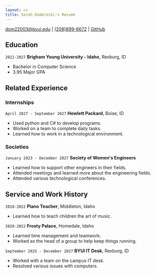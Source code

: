 ```yaml
---
layout: cv
title: Sarah Dombroski's Resume
---
```


<div id="webaddress">
<a href="dom22003@byui.edu">dom22003@byui.edu</a>
| <a href="">(208)899-6672</a>
| <a href="https://github.com/sarahdombroski640">GitHub</a>
</div>

<!-- https://www.monique.tech/the-art-of-markdown -->

## Education

`2022-2027`
__Brigham Young University - Idaho__, Rexburg, ID

- Bachelor in Computer Science
- 3.95 Major GPA


## Related Experience

### Internships

`April 2027 - September 2027`
__Hewlett Packard__, Boise, ID

- Used python and C# to develop programs.
- Worked on a team to complete daily tasks.
- Learned how to work in a technological environment.

### Societies

`January 2023 - December 2027`
__Society of Women's Engineers__

- Learned how to support other engineers in their fields.
- Attended meetings and learned more about the engineering fields.
- Attended various technological conferences.


## Service and Work History

`2018-2022`
__Piano Teacher__, Middleton, Idaho

- Learned how to teach children the art of music.


`2020-2022`
__Frosty Palace__, Homedale, Idaho

- Learned time management and teamwork.
- Worked as the head of a group to help keep things running.


`September 2025 - December 2027`
__BYUI IT Desk__, Rexburg, ID

- Worked with a team on the campus IT desk.
- Resolved various issues with computers.


<!-- ### Footer

Last updated: March 2023 -->


